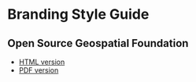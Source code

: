 <link rel="stylesheet" href="css/intro.css" type="text/css">

# Branding Style Guide

## Open Source Geospatial Foundation

<ul class="list-unstyled list-inline mt-25"><li><a href="introduction.md" class="btn btn-trs btn-default"><i class="fa fa-file-code-o"></i> HTML version</a></li><li><a href="https://github.com/OSGeo/osgeo/blob/master/marketing/branding/styleguide-osgeo.pdf" class="btn btn-trs btn-default" target="_blank"><i class="fa fa-file-pdf-o"></i> PDF version</a></li></ul>




